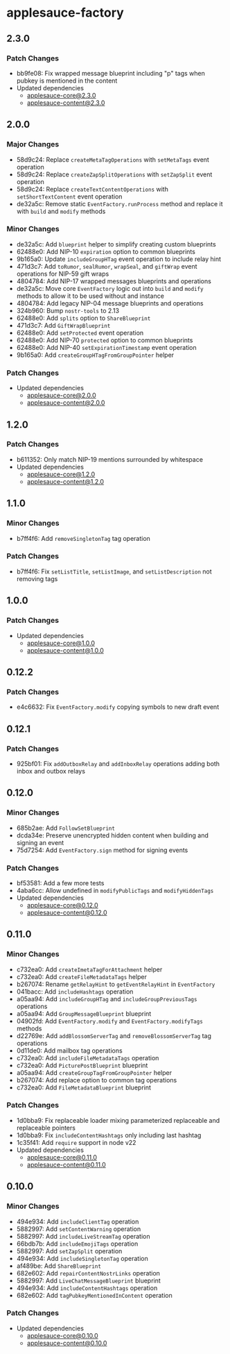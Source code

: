 # applesauce-factory

## 2.3.0

### Patch Changes

- bb9fe08: Fix wrapped message blueprint including "p" tags when pubkey is mentioned in the content
- Updated dependencies
  - applesauce-core@2.3.0
  - applesauce-content@2.3.0

## 2.0.0

### Major Changes

- 58d9c24: Replace `createMetaTagOperations` with `setMetaTags` event operation
- 58d9c24: Replace `createZapSplitOperations` with `setZapSplit` event operation
- 58d9c24: Replace `createTextContentOperations` with `setShortTextContent` event operation
- de32a5c: Remove static `EventFactory.runProcess` method and replace it with `build` and `modify` methods

### Minor Changes

- de32a5c: Add `blueprint` helper to simplify creating custom blueprints
- 62488e0: Add NIP-10 `expiration` option to common blueprints
- 9b165a0: Update `includeGroupHTag` event operation to include relay hint
- 471d3c7: Add `toRumor`, `sealRumor`, `wrapSeal`, and `giftWrap` event operations for NIP-59 gift wraps
- 4804784: Add NIP-17 wrapped messages blueprints and operations
- de32a5c: Move core `EventFactory` logic out into `build` and `modify` methods to allow it to be used without and instance
- 4804784: Add legacy NIP-04 message blueprints and operations
- 324b960: Bump `nostr-tools` to 2.13
- 62488e0: Add `splits` option to `ShareBlueprint`
- 471d3c7: Add `GiftWrapBlueprint`
- 62488e0: Add `setProtected` event operation
- 62488e0: Add NIP-70 `protected` option to common blueprints
- 62488e0: Add NIP-40 `setExpirationTimestamp` event operation
- 9b165a0: Add `createGroupHTagFromGroupPointer` helper

### Patch Changes

- Updated dependencies
  - applesauce-core@2.0.0
  - applesauce-content@2.0.0

## 1.2.0

### Patch Changes

- b611352: Only match NIP-19 mentions surrounded by whitespace
- Updated dependencies
  - applesauce-core@1.2.0
  - applesauce-content@1.2.0

## 1.1.0

### Minor Changes

- b7ff4f6: Add `removeSingletonTag` tag operation

### Patch Changes

- b7ff4f6: Fix `setListTitle`, `setListImage`, and `setListDescription` not removing tags

## 1.0.0

### Patch Changes

- Updated dependencies
  - applesauce-core@1.0.0
  - applesauce-content@1.0.0

## 0.12.2

### Patch Changes

- e4c6632: Fix `EventFactory.modify` copying symbols to new draft event

## 0.12.1

### Patch Changes

- 925bf01: Fix `addOutboxRelay` and `addInboxRelay` operations adding both inbox and outbox relays

## 0.12.0

### Minor Changes

- 685b2ae: Add `FollowSetBlueprint`
- dcda34e: Preserve unencrypted hidden content when building and signing an event
- 75d7254: Add `EventFactory.sign` method for signing events

### Patch Changes

- bf53581: Add a few more tests
- 4aba6cc: Allow undefined in `modifyPublicTags` and `modifyHiddenTags`
- Updated dependencies
  - applesauce-core@0.12.0
  - applesauce-content@0.12.0

## 0.11.0

### Minor Changes

- c732ea0: Add `createImetaTagForAttachment` helper
- c732ea0: Add `createFileMetadataTags` helper
- b267074: Rename `getRelayHint` to `getEventRelayHint` in `EventFactory`
- 041bacc: Add `includeHashtags` operation
- a05aa94: Add `includeGroupHTag` and `includeGroupPreviousTags` operations
- a05aa94: Add `GroupMessageBlueprint` blueprint
- 04902fd: Add `EventFactory.modify` and `EventFactory.modifyTags` methods
- d22769e: Add `addBlossomServerTag` and `removeBlossomServerTag` tag operations
- 0d11de0: Add mailbox tag operations
- c732ea0: Add `includeFileMetadataTags` operation
- c732ea0: Add `PicturePostBlueprint` blueprint
- a05aa94: Add `createGroupTagFromGroupPointer` helper
- b267074: Add replace option to common tag operations
- c732ea0: Add `FileMetadataBlueprint` blueprint

### Patch Changes

- 1d0bba9: Fix replaceable loader mixing parameterized replaceable and replaceable pointers
- 1d0bba9: Fix `includeContentHashtags` only including last hashtag
- 1c35f41: Add `require` support in node v22
- Updated dependencies
  - applesauce-core@0.11.0
  - applesauce-content@0.11.0

## 0.10.0

### Minor Changes

- 494e934: Add `includeClientTag` operation
- 5882997: Add `setContentWarning` operation
- 5882997: Add `includeLiveStreamTag` operation
- 66bdb7b: Add `includeEmojiTags` operation
- 5882997: Add `setZapSplit` operation
- 494e934: Add `includeSingletonTag` operation
- af489be: Add `ShareBlueprint`
- 682e602: Add `repairContentNostrLinks` operation
- 5882997: Add `LiveChatMessageBlueprint` blueprint
- 494e934: Add `includeContentHashtags` operation
- 682e602: Add `tagPubkeyMentionedInContent` operation

### Patch Changes

- Updated dependencies
  - applesauce-core@0.10.0
  - applesauce-content@0.10.0
